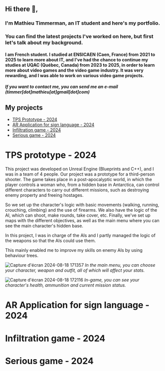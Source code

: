 ## Hi there 👋,
### I'm Mathieu Timmerman, an IT student and here's my portfolio.
### You can find the latest projects I've worked on here, but first let's talk about my background.

#### I am French student. I studied at ENSICAEN (Caen, France) from 2021 to 2025 to learn more about IT, and I've had the chance to continue my studies at UQAC (Québec, Canada) from 2023 to 2025, in order to learn more about video games and the video game industry. It was very rewarding, and I was able to work on various video game projects.

##### If you want to contact me, you can send me an e-mail (*timmer[dot]mathieu[at]gmail[dot]com*)

## My projects
- [TPS Prototype - 2024](#tps-prototype---2024)
- [AR Application for sign language - 2024](#ar-application-for-sign-language---2024)
- [Infiltration game - 2024](#infiltration-game---2024)
- [Serious game - 2024](#serious-game---2024)

# TPS prototype - 2024

This project was developed on Unreal Engine (Blueprints and C++), and I was in a team of 4 people. Our project was a prototype for a third-person shooter.
The game takes place in a post-apocalyptic world, in which the player controls a woman who, from a hidden base in Antarctica, can control different characters to carry out different missions, such as destroying enemy property and freeing hostages.

So we set up the character's logic with basic movements (walking, running, crouching, climbing) and the use of firearms. We also have the logic of the AI, which can shoot, make rounds, take cover, etc. Finally, we've set up maps with the different objectives, as well as the main menu where you can see the main character's hidden base.

In this project, I was in charge of the AIs and I partly managed the logic of the weapons so that the AIs could use them.

This mainly enabled me to improve my skills on enemy AIs by using behaviour trees.

![Capture d'écran 2024-08-18 171357](https://github.com/user-attachments/assets/6b36211f-175e-4c26-bba4-532b1906ff2b)
*In the main menu, you can choose your character, weapon and outfit, all of which will affect your stats.*

![Capture d'écran 2024-08-18 172116](https://github.com/user-attachments/assets/e2ad459e-b1f5-4441-926c-2d9c87ae58d9)
*In-game, you can see your character's health, ammunition and current mission status.*

# AR Application for sign language - 2024



# Infiltration game - 2024

# Serious game - 2024

<!--
**MathThree/MathThree** is a ✨ _special_ ✨ repository because its `README.md` (this file) appears on your GitHub profile.

Here are some ideas to get you started:

- 🔭 I’m currently working on ...
- 🌱 I’m currently learning ...
- 👯 I’m looking to collaborate on ...
- 🤔 I’m looking for help with ...
- 💬 Ask me about ...
- 📫 How to reach me: ...
- 😄 Pronouns: ...
- ⚡ Fun fact: ...
-->
